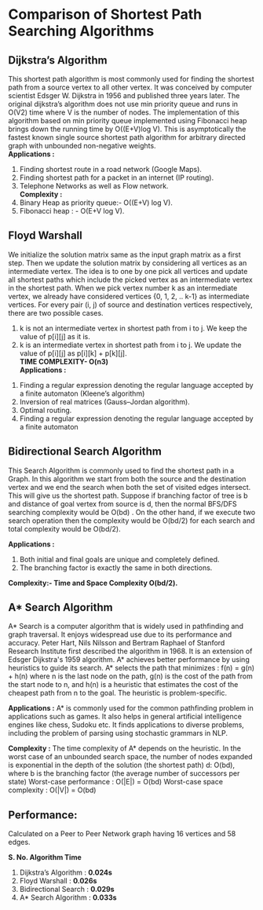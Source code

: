 # Comparison of Shortest Path Searching Algorithms
## Dijkstra’s Algorithm <br>
This shortest path algorithm is most commonly used for finding the shortest path from a source vertex to all other vertex. It was conceived by computer scientist Edsger W. Dijkstra in 1956 and published three years later. The original dijkstra’s algorithm does not use min priority queue and runs in O(V2) time where V is the number of nodes. The implementation of this algorithm based on min priority queue implemented using Fibonacci heap brings down the running time by O((E+V)log V). This is asymptotically the fastest known single source shortest path algorithm for arbitrary directed graph with unbounded non-negative weights.
<br><b>Applications :</b>
1) Finding shortest route in a road network (Google Maps).
2) Finding shortest path for a packet in an internet (IP routing).
3) Telephone Networks as well as Flow network.
<br><b>Complexity :</b>
1) Binary Heap as priority queue:- O((E+V) log V).
2) Fibonacci heap : - O(E+V log V).

## Floyd Warshall <br>

We initialize the solution matrix same as the input graph matrix as a first step. Then we update the solution matrix by considering all vertices as an intermediate vertex. The idea is to one by one pick all vertices and update all shortest paths which include the picked vertex as an intermediate vertex in the shortest path. When we pick vertex number k as an intermediate vertex, we already have considered vertices {0, 1, 2, .. k-1} as intermediate vertices. For every pair (i, j) of source and destination vertices respectively, there are two possible cases.
1) k is not an intermediate vertex in shortest path from i to j. We keep the value of p[i][j] as it is.
2) k is an intermediate vertex in shortest path from i to j. We update the value of p[i][j] as p[i][k] + p[k][j].
<br><b>TIME COMPLEXITY- O(n3)</b>
<br><b>Applications :</b>
1. Finding a regular expression denoting the regular language accepted by a finite automaton (Kleene’s algorithm)
2. Inversion of real matrices (Gauss–Jordan algorithm).
3. Optimal routing.
4. Finding a regular expression denoting the regular language accepted by a finite automaton

## Bidirectional Search Algorithm<br>
This Search Algorithm is commonly used to find the shortest path in a Graph. In this algorithm we start from both the source and the destination vertex and we end the search when both the set of visited edges intersect. This will give us the shortest path. Suppose if branching factor of tree is b and distance of goal vertex from source is d, then the normal BFS/DFS searching complexity would be O(bd) . On the other hand, if we execute two search operation then the complexity would be O(bd/2) for each search and total complexity would be O(bd/2).

<b>Applications :</b>
1) Both initial and final goals are unique and completely defined.
2) The branching factor is exactly the same in both directions.

<b>Complexity:- Time and Space Complexity O(bd/2).</b>
## A* Search Algorithm
A* Search is a computer algorithm that is widely used in pathfinding and graph traversal. It enjoys widespread use due to its performance and accuracy. Peter Hart, Nils Nilsson and Bertram Raphael of Stanford Research Institute first described the algorithm in 1968. It is an extension of Edsger Dijkstra's 1959 algorithm. A* achieves better performance by using heuristics to guide its search.
A* selects the path that minimizes : 		 f(n) = g(n) + h(n)
where n is the last node on the path, g(n) is the cost of the path from the start node to n, and h(n) is a heuristic that estimates the cost of the cheapest path from n to the goal. The heuristic is problem-specific. 

<b>Applications :</b>
A* is commonly used for the common pathfinding problem in applications such as games. It also helps in general artificial intelligence engines like chess, Sudoku etc. It finds applications to diverse problems, including the problem of parsing using stochastic grammars in NLP.

<b>Complexity :</b>
The time complexity of A* depends on the heuristic. In the worst case of an unbounded search space, the number of nodes expanded is exponential in the depth of the solution (the shortest path) d: O(bd), where b is the branching factor (the average number of successors per state)
Worst-case performance : O(|E|) = O(bd)
Worst-case space complexity : O(|V|) = O(bd)

## Performance:

Calculated on a Peer to Peer Network graph having 16 vertices and 58 edges. 

<b> S. No.	Algorithm	Time </b>
1.	Dijkstra’s Algorithm	:   <b>0.024s</b>
2.	Floyd Warshall      :   	<b>0.026s</b>
3.	Bidirectional Search :  	<b>0.029s</b>
4.	A* Search Algorithm	 :      <b>0.033s</b>

 



